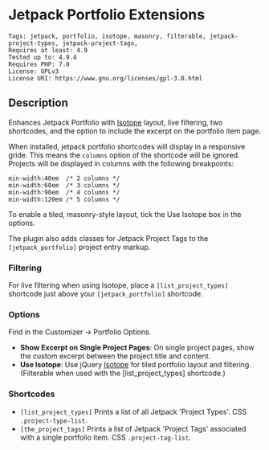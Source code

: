 # Jetpack Portfolio Extensions
    Tags: jetpack, portfolio, isotope, masonry, filterable, jetpack-project-types, jetpack-project-tags,
    Requires at least: 4.9
    Tested up to: 4.9.4
    Requires PHP: 7.0
    License: GPLv3
    License URI: https://www.gnu.org/licenses/gpl-3.0.html

## Description

Enhances Jetpack Portfolio with [Isotope](https://isotope.metafizzy.co) layout, live filtering, two shortcodes, and the option to include the excerpt on the portfolio item page.

When installed, jetpack portfolio shortcodes will display in a responsive gride. This means the `columns` option of the shortcode will be ignored. Projects will be displayed in columns with the following breakpoints:

    min-width:40em  /* 2 columns */
    min-width:60em  /* 3 columns */
    min-width:90em  /* 4 columns */
    min-width:120em /* 5 columns */

To enable a tiled, masonry-style layout, tick the Use Isotope box in the options. 

The plugin also adds classes for Jetpack Project Tags to the `[jetpack_portfolio]` project entry markup. 

### Filtering

For live filtering when using Isotope, place a `[list_project_types]` shortcode just above your `[jetpack_portfolio]` shortcode.

### Options

Find in the Customizer -> Portfolio Options.

- **Show Excerpt on Single Project Pages**: On single project pages, show the custom excerpt between the project title and content.
- **Use Isotope**: Use jQuery [Isotope](https://isotope.metafizzy.co) for tiled portfolio layout and filtering. (Filterable when used with the [list_project_types] shortcode.)

### Shortcodes

 - `[list_project_types]` Prints a list of all Jetpack 'Project Types'. CSS `.project-type-list`.
 - `[the_project_tags]` Prints a list of Jetpack 'Project Tags' associated with a single portfolio item. CSS `.project-tag-list`.
